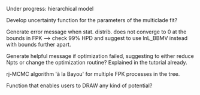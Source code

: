 
Under progress: hierarchical model




Develop uncertainty function for the parameters of the multiclade fit?

Generate error message when stat. distrib. does not converge to 0 at the bounds in FPK --> check 99% HPD and suggest to use lnL_BBMV instead with bounds further apart.

Generate helpful message if optimization failed, suggesting to either reduce Npts or change the optimization routine? Explained in the tutorial already.

rj-MCMC algorithm 'à la Bayou' for multiple FPK processes in the tree.

Function that enables users to DRAW any kind of potential?
